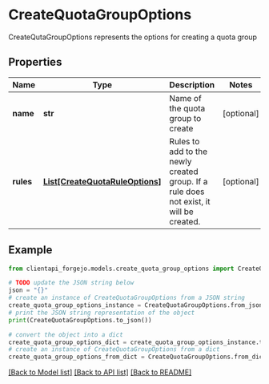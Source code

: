 # CreateQuotaGroupOptions

CreateQutaGroupOptions represents the options for creating a quota group

## Properties

Name | Type | Description | Notes
------------ | ------------- | ------------- | -------------
**name** | **str** | Name of the quota group to create | [optional] 
**rules** | [**List[CreateQuotaRuleOptions]**](CreateQuotaRuleOptions.md) | Rules to add to the newly created group. If a rule does not exist, it will be created. | [optional] 

## Example

```python
from clientapi_forgejo.models.create_quota_group_options import CreateQuotaGroupOptions

# TODO update the JSON string below
json = "{}"
# create an instance of CreateQuotaGroupOptions from a JSON string
create_quota_group_options_instance = CreateQuotaGroupOptions.from_json(json)
# print the JSON string representation of the object
print(CreateQuotaGroupOptions.to_json())

# convert the object into a dict
create_quota_group_options_dict = create_quota_group_options_instance.to_dict()
# create an instance of CreateQuotaGroupOptions from a dict
create_quota_group_options_from_dict = CreateQuotaGroupOptions.from_dict(create_quota_group_options_dict)
```
[[Back to Model list]](../README.md#documentation-for-models) [[Back to API list]](../README.md#documentation-for-api-endpoints) [[Back to README]](../README.md)


